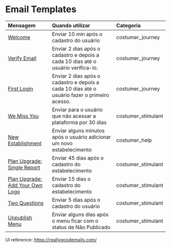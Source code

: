 # Email Templates

| Mensagem | Quando utilizar | Categoria |
| :--- | :--- | :--- |
| [Welcome](templates/welcome.md) | Enviar 10 min após o cadastro do usuário | costumer_journey |
| [Verify Email](templates/verify-your-email.md) | Enviar 2 dias após o cadastro e depois a cada 10 dias até o usuário verifica-lo. | costumer_journey |
| [First Login](templates/first-login.md) | Enviar 2 dias após o cadastro e depois a cada 10 dias até o usuário fazer o primeiro acesso. | costumer_journey |
| [We Miss You](templates/we-miss-you.md) | Enviar para o usuário que não acessar a plataforma por 30 dias | costumer_stimulant |
| [New Establishment](templates/new-establishment.md) | Enviar alguns minutos após o usuário adicionar um novo estabelecimento | costumer_help |
| [Plan Upgrade: Single Report](templates/plan-upgrade-single-report.md) | Enviar 45 dias após o cadastro do estabelecimento | costumer_stimulant |
| [Plan Upgrade: Add Your Own Logo ](templates/plan-upgrade-add-your-own-logo.md) | Enviar 15 dias o cadastro do estabelecimento | costumer_stimulant |
| [Two Questions](templates/two-questions.md) | Enviar 5 dias após o cadastro do usuário | costumer_stimulant |
| [Unpublish Menu](templates/unpublish-menu.md) | Enviar alguns dias após o menu ficar com o status de Não Publicado | costumer_stimulant |

UI reference: https://reallygoodemails.com/
